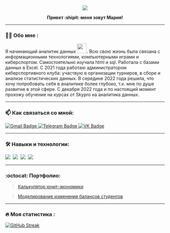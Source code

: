 <!-- BLOG-POST-LIST:START --> 
<div id="header" align="center">
  <img src="https://user-images.githubusercontent.com/74038190/221352975-94759904-aa4c-4032-a8ab-b546efb9c478.gif" />
 
<div id="header" align="center">

  <b> Привет :shipit: меня зовут Мария! </b>
   
---
<div id="header" align="left">  
  
### :woman_technologist: Обо мне :
  
  Я начинающий аналитик данных <img src="https://media.giphy.com/media/WUlplcMpOCEmTGBtBW/giphy.gif" width="30">. Всю свою жизнь была связана с информационными технологиями, компьютерными играми и киберспортом. Самостоятельно изучала html и sql. Работала с базами данных в Excel. С 2021 года работаю администратором киберспортивного клуба: участвую в организации турниров, в сборе и анализе статистических данных. В середине 2022 года решила, что хочу попробовать себя в аналитике более глубоко, т.к. мне по душе развитие в этой сфере. С декабря 2022 года и по настоящий момент прохожу обучение на курсах от Skypro на аналитика данных.

---
<div id="header" align="left">  
  
### 📫 Как связаться со мной: 
 
<div id="badges">
  <a href="mailto:maru.gonchar@gmail.com"> 
    <img src="https://img.shields.io/badge/GMail-red?style=for-the-badge&logo=Gmail&logoColor=white" alt="Gmail Badge"/>
  </a>
   <a href="https://t.me/maru_gonchar">
    <img src="https://img.shields.io/badge/Telegram-blue?style=for-the-badge&logo=telegram&logoColor=white" alt="Telegram Badge"/>
  </a>
  <a href="https://vk.com/marugonchar">
    <img src="https://img.shields.io/badge/VK-blue?style=for-the-badge&logo=VK&logoColor=white" alt="VK Badge"/>
  </a>
</div>
  <img src="https://komarev.com/ghpvc/maruhale&style=flat-square&color=blue" alt=""/>
  
  ---
  <div id="header" align="left">  
    
### 🛠️ Навыки и технологии:

  <div>
  <img src="https://camo.githubusercontent.com/918fce8d50581bd97b7133e677a78ed2cad14f970522f219daaeb6d1c81060e1/68747470733a2f2f696d672e736869656c64732e696f2f62616467652f6d7973716c2d2532333030662e7376673f7374796c653d666f722d7468652d6261646765266c6f676f3d6d7973716c266c6f676f436f6c6f723d7768697465" />&nbsp;
  <img src="https://camo.githubusercontent.com/a1b2dac5667822ee0d98ae6d799da61987fd1658dfeb4d2ca6e3c99b1535ebd8/68747470733a2f2f696d672e736869656c64732e696f2f62616467652f707974686f6e2d3336373041303f7374796c653d666f722d7468652d6261646765266c6f676f3d707974686f6e266c6f676f436f6c6f723d666664643534" />&nbsp;
  <img src="https://camo.githubusercontent.com/890904a688ecd46a273f0a19c32721ccd49d6e9fab9f3900369e95e17f2f24e1/68747470733a2f2f696d672e736869656c64732e696f2f62616467652f4d6963726f736f66745f457863656c2d3231373334363f7374796c653d666f722d7468652d6261646765266c6f676f3d6d6963726f736f66742d657863656c266c6f676f436f6c6f723d7768697465"  />&nbsp;
  <img src="https://camo.githubusercontent.com/48b98fab59339b28398f66e084ebd2a63216736fca6d064f431f179fa51438ee/68747470733a2f2f696d672e736869656c64732e696f2f62616467652f4d6963726f736f66745f506f776572506f696e742d4237343732413f7374796c653d666f722d7468652d6261646765266c6f676f3d6d6963726f736f66742d706f776572706f696e74266c6f676f436f6c6f723d7768697465" />&nbsp;
</div>
    
---
<div id="header" align="left">  
  
### :octocat: Портфолио: 
  
> <a href="https://github.com/maruhale/unit-economy-calculator"> Калькулятор юнит-экономики</a> 
  
> <a href="https://github.com/maruhale/project-modeling-changes-in-student-balances"> Моделирование изменения балансов студентов</a> 

---

### :fire: Моя статистика :

 [![GitHub Streak](http://github-readme-streak-stats.herokuapp.com?user=maruhale&theme=tokyonight-duo&locale=ru)](https://git.io/streak-stats)
  <!-- BLOG-POST-LIST:END -->

